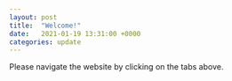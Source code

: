 ```yaml
---
layout: post
title:  "Welcome!"
date:   2021-01-19 13:31:00 +0000
categories: update
---
```


Please navigate the website by clicking on the tabs above.

